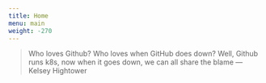```yaml
---
title: Home
menu: main
weight: -270
---
```

> Who loves Github? Who loves when GitHub does down? Well, Github runs k8s, now when it goes down, we can all share the blame
> — Kelsey Hightower
